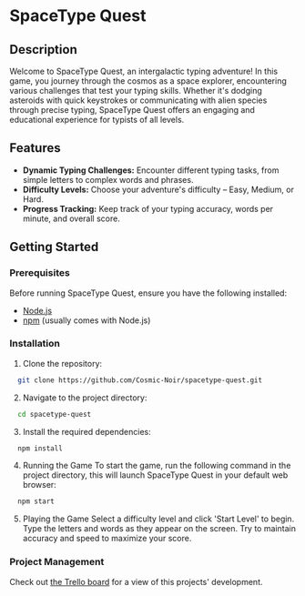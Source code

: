 # SpaceType Quest

## Description

Welcome to SpaceType Quest, an intergalactic typing adventure! In this game, you journey through the cosmos as a space explorer, encountering various challenges that test your typing skills. Whether it's dodging asteroids with quick keystrokes or communicating with alien species through precise typing, SpaceType Quest offers an engaging and educational experience for typists of all levels.

## Features

- **Dynamic Typing Challenges:** Encounter different typing tasks, from simple letters to complex words and phrases.
- **Difficulty Levels:** Choose your adventure's difficulty – Easy, Medium, or Hard.
- **Progress Tracking:** Keep track of your typing accuracy, words per minute, and overall score.

## Getting Started

### Prerequisites

Before running SpaceType Quest, ensure you have the following installed:

- [Node.js](https://nodejs.org/)
- [npm](https://www.npmjs.com/) (usually comes with Node.js)

### Installation

1. Clone the repository:

```sh
  git clone https://github.com/Cosmic-Noir/spacetype-quest.git
```

2. Navigate to the project directory:

```sh
  cd spacetype-quest
```

3. Install the required dependencies:

```sh
  npm install
```

4. Running the Game
   To start the game, run the following command in the project directory, this will launch SpaceType Quest in your default web browser:

```sh
  npm start
```

5. Playing the Game
   Select a difficulty level and click 'Start Level' to begin.
   Type the letters and words as they appear on the screen.
   Try to maintain accuracy and speed to maximize your score.

### Project Management

Check out [the Trello board](https://trello.com/b/c6ke5JTC/key-quest) for a view of this projects' development.
